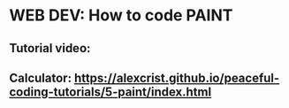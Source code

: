 # WEB DEV: How to code PAINT

## Tutorial video: 

## Calculator: https://alexcrist.github.io/peaceful-coding-tutorials/5-paint/index.html
